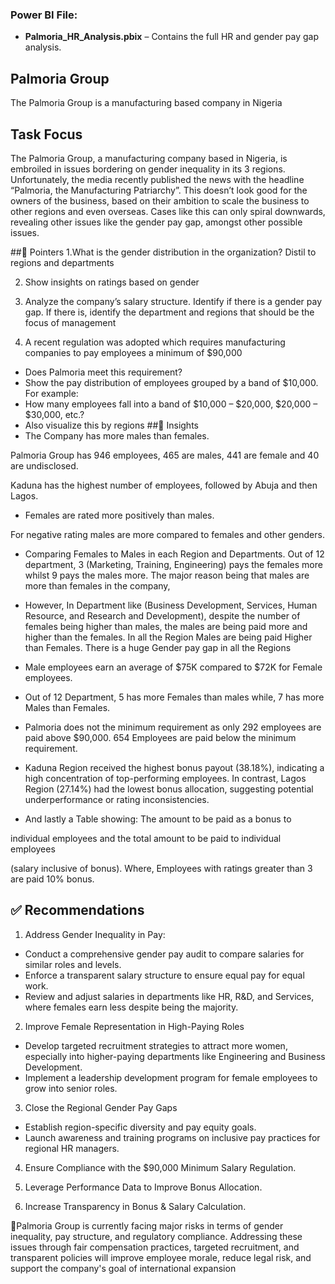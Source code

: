 ### Power BI File:
- **Palmoria_HR_Analysis.pbix** – Contains the full HR and gender pay gap analysis.
## Palmoria Group
The Palmoria Group is a manufacturing based company in Nigeria
## Task Focus
The Palmoria Group, a manufacturing company based in Nigeria, is embroiled in issues bordering on gender inequality in its 3 regions. Unfortunately, the media recently published the news with the headline “Palmoria, the Manufacturing Patriarchy”. This doesn’t look good for the owners of the business, based on their ambition to scale the business to other regions and even overseas. Cases like this can only spiral downwards, revealing other issues like the gender pay gap, amongst other possible issues.

##📌 Pointers
 1.What is the gender distribution in the organization? Distil to regions and departments 

2. Show insights on ratings based on gender
 
3. Analyze the company’s salary structure. Identify if there is a gender pay gap. If there is, identify the department and regions that should be the focus of management
   
4. A recent regulation was adopted which requires manufacturing companies to pay employees a minimum of $90,000 
- Does Palmoria meet this requirement? 
- Show the pay distribution of employees grouped by a band of $10,000. For example: 
- How many employees fall into a band of $10,000 – $20,000, $20,000 – $30,000, etc.? 
- Also visualize this by regions
##🔴 Insights
- The Company has more males than females.

Palmoria Group has 946 employees, 465 are males, 441 are female and 40 are undisclosed. 

Kaduna has the highest number of employees, followed by Abuja and then Lagos.
- Females are rated more positively than males.

For negative rating males are more compared to females and other genders.
- Comparing Females to Males in each Region and Departments. Out of 12 department, 3 (Marketing, Training, Engineering) pays the females more whilst 9 pays the males more. The major reason being that males are more than females in the company,

- However, In Department like (Business Development, Services, Human Resource, and Research and Development), despite the number of females being higher than males, the males are being paid more and higher than the females.
In all the Region Males are being paid Higher than Females.
There is a huge Gender pay gap in all the Regions
- Male employees earn an average of $75K compared to $72K for Female employees.
- Out of 12 Department, 5 has more Females than males while, 7 has more Males than Females.
- Palmoria does not the minimum requirement as only 292 employees are paid above $90,000.
654 Employees are paid below the minimum requirement.
- Kaduna Region received the highest bonus payout (38.18%), indicating a high concentration of top-performing employees. In contrast, Lagos Region (27.14%) had the lowest bonus allocation, suggesting potential underperformance or rating inconsistencies.
- And lastly a Table showing: The amount to be paid as a bonus to

individual employees and the total amount to be paid to individual employees

(salary inclusive of bonus). Where, Employees with ratings greater than 3 are paid 10% bonus.

## ✅ Recommendations
1. Address Gender Inequality in Pay:
- Conduct a comprehensive gender pay audit to compare salaries for similar roles and levels.
-	Enforce a transparent salary structure to ensure equal pay for equal work.
-	Review and adjust salaries in departments like HR, R&D, and Services, where females earn less despite being the majority.

2. Improve Female Representation in High-Paying Roles
- Develop targeted recruitment strategies to attract more women, especially into higher-paying departments like Engineering and Business Development.
- Implement a leadership development program for female employees to grow into senior roles.

3. Close the Regional Gender Pay Gaps
- Establish region-specific diversity and pay equity goals.
- Launch awareness and training programs on inclusive pay practices for regional HR managers.

4. Ensure Compliance with the $90,000 Minimum Salary Regulation.

5. Leverage Performance Data to Improve Bonus Allocation.

6. Increase Transparency in Bonus & Salary Calculation.

🧠Palmoria Group is currently facing major risks in terms of gender inequality, pay structure, and regulatory compliance. Addressing these issues through fair compensation practices, targeted recruitment, and transparent policies will improve employee morale, reduce legal risk, and support the company's goal of international expansion



